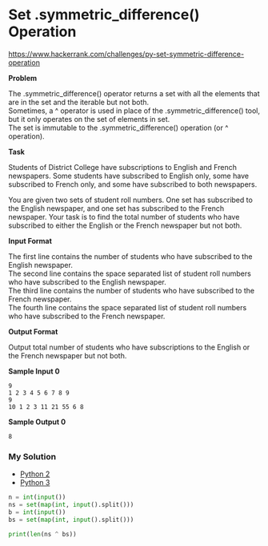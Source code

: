 # Set .symmetric_difference() Operation

https://www.hackerrank.com/challenges/py-set-symmetric-difference-operation

**Problem**

The .symmetric_difference() operator returns a set with all the elements that are in the set and the iterable but not both.  
Sometimes, a ^ operator is used in place of the .symmetric_difference() tool, but it only operates on the set of elements in set.  
The set is immutable to the .symmetric_difference() operation (or ^ operation).

**Task**

Students of District College have subscriptions to English and French newspapers. 
Some students have subscribed to English only, some have subscribed to French only, and some have subscribed to both newspapers.  

You are given two sets of student roll numbers. One set has subscribed to the English newspaper, and one set has subscribed to the French newspaper. 
Your task is to find the total number of students who have subscribed to either the English or the French newspaper but not both.  

**Input Format**

The first line contains the number of students who have subscribed to the English newspaper.   
The second line contains the space separated list of student roll numbers who have subscribed to the English newspaper.  
The third line contains the number of students who have subscribed to the French newspaper.   
The fourth line contains the space separated list of student roll numbers who have subscribed to the French newspaper.  

**Output Format**

Output total number of students who have subscriptions to the English or the French newspaper but not both.

**Sample Input 0**

```
9
1 2 3 4 5 6 7 8 9
9
10 1 2 3 11 21 55 6 8
```

**Sample Output 0**

```
8
```

### My Solution

- [Python 2](python2.py)
- [Python 3](python3.py)
```python
n = int(input())
ns = set(map(int, input().split()))
b = int(input())
bs = set(map(int, input().split()))

print(len(ns ^ bs))
````